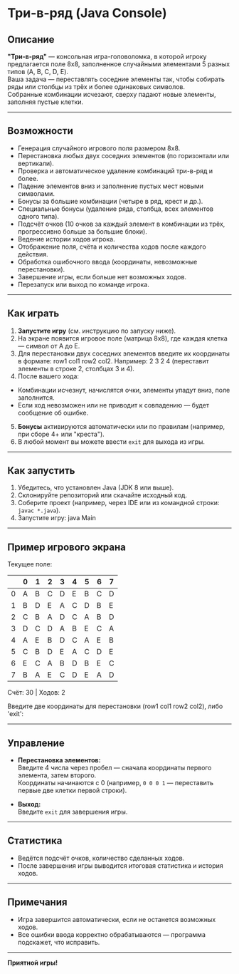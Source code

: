 # Три-в-ряд (Java Console)

## Описание

**"Три-в-ряд"** — консольная игра-головоломка, в которой игроку предлагается поле 8x8, заполненное случайными элементами 5 разных типов (A, B, C, D, E).  
Ваша задача — переставлять соседние элементы так, чтобы собирать ряды или столбцы из трёх и более одинаковых символов.  
Собранные комбинации исчезают, сверху падают новые элементы, заполняя пустые клетки.

---

## Возможности

- Генерация случайного игрового поля размером 8x8.
- Перестановка любых двух соседних элементов (по горизонтали или вертикали).
- Проверка и автоматическое удаление комбинаций три-в-ряд и более.
- Падение элементов вниз и заполнение пустых мест новыми символами.
- Бонусы за большие комбинации (четыре в ряд, крест и др.).
- Специальные бонусы (удаление ряда, столбца, всех элементов одного типа).
- Подсчёт очков (10 очков за каждый элемент в комбинации из трёх, прогрессивно больше за большие блоки).
- Ведение истории ходов игрока.
- Отображение поля, счёта и количества ходов после каждого действия.
- Обработка ошибочного ввода (координаты, невозможные перестановки).
- Завершение игры, если больше нет возможных ходов.
- Перезапуск или выход по команде игрока.

---

## Как играть

1. **Запустите игру** (см. инструкцию по запуску ниже).
2. На экране появится игровое поле (матрица 8x8), где каждая клетка — символ от A до E.
3. Для перестановки двух соседних элементов введите их координаты в формате: row1 col1 row2 col2. Например: 2 3 2 4 (переставит элементы в строке 2, столбцах 3 и 4).
4. После вашего хода:
- Комбинации исчезнут, начислятся очки, элементы упадут вниз, поле заполнится.
- Если ход невозможен или не приводит к совпадению — будет сообщение об ошибке.

5. **Бонусы** активируются автоматически или по правилам (например, при сборе 4+ или "креста").
6. В любой момент вы можете ввести `exit` для выхода из игры.

---

## Как запустить

1. Убедитесь, что установлен Java (JDK 8 или выше).
2. Склонируйте репозиторий или скачайте исходный код.
3. Соберите проект (например, через IDE или из командной строки: `javac *.java`).
4. Запустите игру: java Main

---

## Пример игрового экрана

Текущее поле:

|   | 0 | 1 | 2 | 3 | 4 | 5 | 6 | 7 |
|---|---|---|---|---|---|---|---|---|
| 0 | A | B | C | D | E | B | C | D |
| 1 | B | D | E | A | C | D | B | E |
| 2 | C | B | A | D | C | A | B | D |
| 3 | D | C | D | A | B | E | C | A |
| 4 | A | E | B | D | C | A | E | B |
| 5 | C | B | D | E | A | C | D | E |
| 6 | E | C | A | B | D | B | E | C |
| 7 | B | A | E | C | D | E | A | D |

Счёт: 30 | Ходов: 2

Введите две координаты для перестановки (row1 col1 row2 col2), либо 'exit':

---

## Управление

- **Перестановка элементов:**  
  Введите 4 числа через пробел — сначала координаты первого элемента, затем второго.  
  Координаты начинаются с 0 (например, `0 0 0 1` — переставить первые две клетки первой строки).

- **Выход:**  
  Введите `exit` для завершения игры.

---

## Статистика

- Ведётся подсчёт очков, количество сделанных ходов.
- После завершения игры выводится итоговая статистика и история ходов.

---

## Примечания

- Игра завершится автоматически, если не останется возможных ходов.
- Все ошибки ввода корректно обрабатываются — программа подскажет, что исправить.

---

**Приятной игры!**

